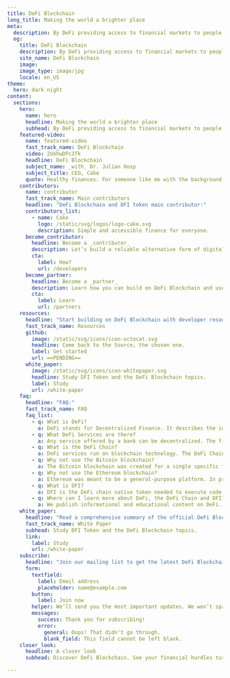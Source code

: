 ```yaml
---
title: DeFi Blockchain
long_title: Making the world a brighter place
meta:
  description: By DeFi providing access to financial markets to people all around the world.
  og:
    title: DeFi Blockchain
    description: By DeFi providing access to financial markets to people all around the world.
    site_name: DeFi Blockchain
    image: 
    image_type: image/jpg
    locale: en_US
theme:
  hero: dark night
content:
  sections:
    hero:
      name: hero
      headline: Making the world a brighter place
      subhead: By DeFi providing access to financial markets to people all around the world.
    featured-video:
      name: featured-video
      fast_track_name: DeFi Blockchain
      video: 2UehwDPc3Tk
      headline: DeFi Blockchain
      subject_name: _with_ Dr. Julian Hosp
      subject_title: CEO, Cake
      quote: Healthy finances. For someone like me with the background at medicine, sounds like _doing the right thing for the people_.
    contributors:
      name: contributor
      fast_track_name: Main contributors
      headline: "DeFi Blockchain and DFI token main contributor:"
      contributors_list:
        - name: Cake
          logo: /static/svg/logos/logo-cake.svg
          description: Simple and accessible finance for everyone.
      become_contributor:
        headline: Become a _contributor_
        description: Let’s build a reliable alternative form of digital cash and financial services together.
        cta:
          label: How?
          url: /developers
      become_partner:
        headline: Become a _partner_
        description: Learn how you can build on DeFi Blockchain and use DFI token.
        cta:
          label: Learn
          url: /partners
    resources:
      headline: "Start building on DeFi Blockchain with developer resources, topics and code:"
      fast_track_name: Resources
      github:
        image: /static/svg/icons/icon-octocat.svg
        headline: Come back to the Source, the chosen one.
        label: Get started
        url: ==PENDING==
      white_paper:
        image: /static/svg/icons/icon-whitepaper.svg
        headline: Study DFI Token and the DeFi Blockchain topics.
        label: Study
        url: /white-paper
    faq:
      headline: "FAQ:"
      fast_track_name: FAQ
      faq_list:
        - q: What is DeFi?
          a: DeFi stands for Decentralized Finance. It describes the idea of not needing a trusted third-party to execute financial services, but with a blockchain in its place to enable people, and in the future, machines to become their own bank for these services, removing counterparty risks.
        - q: What DeFi Services are there?
          a: Any service offered by a bank can be decentralized. The first and most common service is issuing money. Bitcoin is a prime example of that. There are many others like consensus verification i.e. mining and staking, lending, exchanging, investing and more.
        - q: What is the DeFi Chain?
          a: DeFi services run on blockchain technology. The DeFi Chain was created exactly for DeFi Services, while providing the optimal infrastructure for security, speed, and access, to name a few.
        - q: Why not use the Bitcoin blockchain?
          a: The Bitcoin blockchain was created for a single specific financial service – the decentralized and censorship-resistant store of value used as a medium of exchange, and perhaps a unit of account in the future. It does this better than other blockchains. However, beyond that, it lacks technical capabilities necessary for the infrastructure of other DeFi services.
        - q: Why not use the Ethereum blockchain?
          a: Ethereum was meant to be a general-purpose platform. In principle, one could do anything with Ethereum, rendering it the jack of all trades but master of none. Problems such as the DAO and parity hack reveal the challenge to keep smart contracts secure, due to their general and universal nature.
        - q: What is DFI?
          a: DFI is the DeFi chain native token needed to execute code. It is also used for governance.
        - q: Where can I learn more about DeFi, the DeFi Chain and DFI?
          a: We publish informational and educational content on DeFi. Follow us on our social media or join our mailing list to be the first to receive new content.
    white_paper:
      headline: "Read a comprehensive summary of the official DeFi Blockchain whitepaper:"
      fast_track_name: White Paper
      subhead: Study DFI Token and the DeFi Blockchain topics.
      link:
        label: Study
        url: /white-paper
    subscribe:
      headline: "Join our mailing list to get the latest DeFi Blockchain announcements:"
      form:
        textfield:
          label: Email address
          placeholder: name@example.com
        button:
          label: Join now
        helper: We’ll send you the most important updates. We won’t spam your mailbox. By joining our mailing list you agree to our [Privacy Policy](/privacy-policy/).
        messages:
          success: Thank you for subscribing!
          error: 
            general: Oops! That didn't go through.
            blank_field: This field cannot be left blank.
    closer_look:
      headline: A closer look
      subhead: Discover DeFi Blockchain. See your financial hurdles turning into a breeze.

---
```

